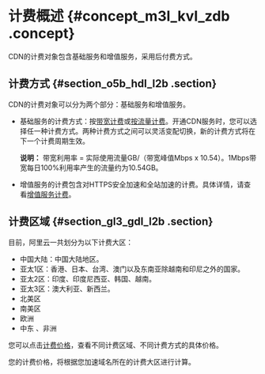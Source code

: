 # 计费概述 {#concept_m3l_kvl_zdb .concept}

CDN的计费对象包含基础服务和增值服务，采用后付费方式。

## 计费方式 {#section_o5b_hdl_l2b .section}

CDN的计费对象可以分为两个部分：基础服务和增值服务。

-   基础服务的计费方式：按[带宽计费](intl.zh-CN/产品定价/计费方式/基础服务计费.md#section_bcd_1wl_zdb)或[按流量计费](intl.zh-CN/产品定价/计费方式/基础服务计费.md#section_ejq_v5h_t2b)。开通CDN服务时，您可以选择任一种计费方式。两种计费方式之间可以灵活变配切换，新的计费方式将在下一个计费周期生效。

    **说明：** 带宽利用率 = 实际使用流量GB/（带宽峰值Mbps x 10.54）。1Mbps带宽每日100%利用率产生的流量约为10.54GB。

-   增值服务的计费包含对HTTPS安全加速和全站加速的计费。具体详情，请查看[增值服务计费](intl.zh-CN/产品定价/计费方式/增值服务计费.md#)。

## 计费区域 {#section_gl3_gdl_l2b .section}

目前，阿里云一共划分为以下计费大区：

-   中国大陆：中国大陆地区。
-   亚太1区：香港、日本、台湾、澳门以及东南亚除越南和印尼之外的国家。
-   亚太2区：印度、印度尼西亚、韩国、越南。
-   亚太3区：澳大利亚、新西兰。
-   北美区
-   南美区
-   欧洲
-   中东 、非洲

您可以点击[计费价格](https://www.alibabacloud.com/product/cdn/pricing)，查看不同计费区域、不同计费方式的具体价格。

您的计费价格，将根据您加速域名所在的计费大区进行计算。

